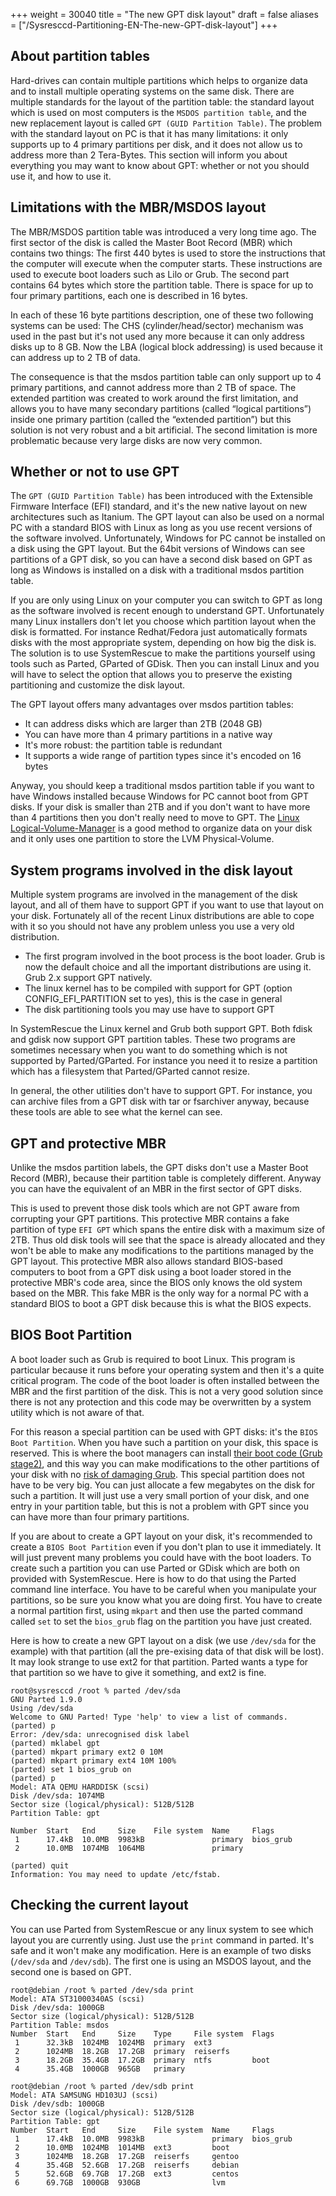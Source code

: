 +++
weight = 30040
title = "The new GPT disk layout"
draft = false
aliases = ["/Sysresccd-Partitioning-EN-The-new-GPT-disk-layout"]
+++

## About partition tables

Hard-drives can contain multiple partitions which helps to organize data
and to install multiple operating systems on the same disk. There are
multiple standards for the layout of the partition table: the standard
layout which is used on most computers is the `MSDOS partition table`,
and the new replacement layout is called `GPT (GUID Partition Table)`.
The problem with the standard layout on PC is that it has many
limitations: it only supports up to 4 primary partitions per disk, and
it does not allow us to address more than 2 Tera-Bytes. This section
will inform you about everything you may want to know about GPT: whether
or not you should use it, and how to use it.

## Limitations with the MBR/MSDOS layout

The MBR/MSDOS partition table was introduced a very long time ago. The first
sector of the disk is called the Master Boot Record (MBR) which contains
two things: The first 440 bytes is used to store the instructions that
the computer will execute when the computer starts. These instructions
are used to execute boot loaders such as Lilo or Grub. The second part
contains 64 bytes which store the partition table. There is space for up
to four primary partitions, each one is described in 16 bytes.

In each of these 16 byte partitions description, one of these two
following systems can be used: The CHS (cylinder/head/sector) mechanism
was used in the past but it's not used any more because it can only
address disks up to 8 GB. Now the LBA (logical block addressing) is used
because it can address up to 2 TB of data.

The consequence is that the msdos partition table can only support up to
4 primary partitions, and cannot address more than 2 TB of space. The
extended partition was created to work around the first limitation, and
allows you to have many secondary partitions (called “logical
partitions”) inside one primary partition (called the “extended
partition”) but this solution is not very robust and a bit artificial.
The second limitation is more problematic because very large disks are
now very common.

## Whether or not to use GPT

The `GPT (GUID Partition Table)` has been introduced with the Extensible
Firmware Interface (EFI) standard, and it's the new native layout on new
architectures such as Itanium. The GPT layout can also be used on a
normal PC with a standard BIOS with Linux as long as you use recent
versions of the software involved. Unfortunately, Windows for PC cannot
be installed on a disk using the GPT layout. But the 64bit versions of
Windows can see partitions of a GPT disk, so you can have a second disk
based on GPT as long as Windows is installed on a disk with a
traditional msdos partition table.

If you are only using Linux on your computer you can switch to GPT as
long as the software involved is recent enough to understand GPT.
Unfortunately many Linux installers don't let you choose which partition
layout when the disk is formatted. For instance Redhat/Fedora just
automatically formats disks with the most appropriate system, depending
on how big the disk is. The solution is to use SystemRescue to make
the partitions yourself using tools such as Parted, GParted of GDisk.
Then you can install Linux and you will have to select the option that
allows you to preserve the existing partitioning and customize the disk
layout.

The GPT layout offers many advantages over msdos partition tables:

-   It can address disks which are larger than 2TB (2048 GB)
-   You can have more than 4 primary partitions in a native way
-   It's more robust: the partition table is redundant
-   It supports a wide range of partition types since it's encoded on 16
    bytes

Anyway, you should keep a traditional msdos partition table if you want
to have Windows installed because Windows for PC cannot boot from GPT
disks. If your disk is smaller than 2TB and if you don't want to have
more than 4 partitions then you don't really need to move to GPT.
The [Linux Logical-Volume-Manager](/lvm-guide-en/) is a good method to
organize data on your disk and it only uses one partition to store the
LVM Physical-Volume.

## System programs involved in the disk layout

Multiple system programs are involved in the management of the disk
layout, and all of them have to support GPT if you want to use that
layout on your disk. Fortunately all of the recent Linux distributions
are able to cope with it so you should not have any problem unless you use
a very old distribution.

-   The first program involved in the boot process is the boot loader.
    Grub is now the default choice and all the important distributions
    are using it. Grub 2.x support GPT natively.
-   The linux kernel has to be compiled with support for GPT (option
    CONFIG\_EFI\_PARTITION set to yes), this is the case in general
-   The disk partitioning tools you may use have to support GPT

In SystemRescue the Linux kernel and Grub both support GPT. Both fdisk and
gdisk now support GPT partition tables. These two programs are sometimes
necessary when you want to do something which is not supported by
Parted/GParted. For instance you need it to resize a partition which has a
filesystem that Parted/GParted cannot resize.

In general, the other utilities don't have to support GPT. For instance,
you can archive files from a GPT disk with tar or fsarchiver anyway,
because these tools are able to see what the kernel can see.

## GPT and protective MBR

Unlike the msdos partition labels, the GPT disks don't use a Master Boot
Record (MBR), because their partition table is completely different.
Anyway you can have the equivalent of an MBR in the first sector of GPT
disks.

This is used to prevent those disk tools which are not GPT aware from
corrupting your GPT partitions. This protective MBR contains a fake
partition of type `EFI GPT` which spans the entire disk with a maximum
size of 2TB. Thus old disk tools will see that the space is already
allocated and they won't be able to make any modifications to the
partitions managed by the GPT layout. This protective MBR also allows
standard BIOS-based computers to boot from a GPT disk using a boot
loader stored in the protective MBR's code area, since the BIOS only
knows the old system based on the MBR. This fake MBR is the only way for
a normal PC with a standard BIOS to boot a GPT disk because this is what
the BIOS expects.

## BIOS Boot Partition

A boot loader such as Grub is required to boot Linux. This program is
particular because it runs before your operating system and then it's a
quite critical program. The code of the boot loader is often installed
between the MBR and the first partition of the disk. This is not a very
good solution since there is not any protection and this code may be
overwritten by a system utility which is not aware of that.

For this reason a special partition can be used with GPT disks: it's the
`BIOS Boot Partition`. When you have such a partition on your disk, this
space is reserved. This is where the boot managers can install
[their boot code (Grub stage2)](/disk-partitioning/Grub-boot-stages/),
and this way you can make modifications to the other partitions of your disk
with no [risk of damaging Grub](/disk-partitioning/Repairing-a-damaged-Grub/).
This special partition does not have to be very big. You can just allocate a
few megabytes on the disk for such a partition. It will just use a very
small portion of your disk, and one entry in your partition table, but
this is not a problem with GPT since you can have more than four primary
partitions.

If you are about to create a GPT layout on your disk, it's recommended
to create a `BIOS Boot Partition` even if you don't plan to use it
immediately. It will just prevent many problems you could have with the
boot loaders. To create such a partition you can use Parted or GDisk
which are both on provided with SystemRescue. Here is how to do that
using the Parted command line interface. You have to be careful when you
manipulate your partitions, so be sure you know what you are doing
first. You have to create a normal partition first, using `mkpart` and
then use the parted command called `set` to set the `bios_grub` flag on
the partition you have just created.

Here is how to create a new GPT layout on a disk (we use `/dev/sda` for
the example) with that partition (all the pre-exising data of that disk
will be lost). It may look strange to use ext2 for that partition.
Parted wants a type for that partition so we have to give it something,
and ext2 is fine.

    root@sysresccd /root % parted /dev/sda
    GNU Parted 1.9.0
    Using /dev/sda
    Welcome to GNU Parted! Type 'help' to view a list of commands.
    (parted) p
    Error: /dev/sda: unrecognised disk label
    (parted) mklabel gpt
    (parted) mkpart primary ext2 0 10M
    (parted) mkpart primary ext4 10M 100%
    (parted) set 1 bios_grub on
    (parted) p
    Model: ATA QEMU HARDDISK (scsi)
    Disk /dev/sda: 1074MB
    Sector size (logical/physical): 512B/512B
    Partition Table: gpt

    Number  Start   End     Size    File system  Name     Flags
     1      17.4kB  10.0MB  9983kB               primary  bios_grub
     2      10.0MB  1074MB  1064MB               primary

    (parted) quit
    Information: You may need to update /etc/fstab.

## Checking the current layout

You can use Parted from SystemRescue or any linux system to see which
layout you are currently using. Just use the `print` command in parted.
It's safe and it won't make any modification. Here is an example of two
disks (`/dev/sda` and `/dev/sdb`). The first one is using an MSDOS
layout, and the second one is based on GPT.

    root@debian /root % parted /dev/sda print
    Model: ATA ST31000340AS (scsi)
    Disk /dev/sda: 1000GB
    Sector size (logical/physical): 512B/512B
    Partition Table: msdos
    Number  Start   End     Size    Type     File system  Flags
     1      32.3kB  1024MB  1024MB  primary  ext3
     2      1024MB  18.2GB  17.2GB  primary  reiserfs
     3      18.2GB  35.4GB  17.2GB  primary  ntfs         boot
     4      35.4GB  1000GB  965GB   primary

    root@debian /root % parted /dev/sdb print
    Model: ATA SAMSUNG HD103UJ (scsi)
    Disk /dev/sdb: 1000GB
    Sector size (logical/physical): 512B/512B
    Partition Table: gpt
    Number  Start   End     Size    File system  Name     Flags
     1      17.4kB  10.0MB  9983kB               primary  bios_grub
     2      10.0MB  1024MB  1014MB  ext3         boot
     3      1024MB  18.2GB  17.2GB  reiserfs     gentoo
     4      35.4GB  52.6GB  17.2GB  reiserfs     debian
     5      52.6GB  69.7GB  17.2GB  ext3         centos
     6      69.7GB  1000GB  930GB                lvm
